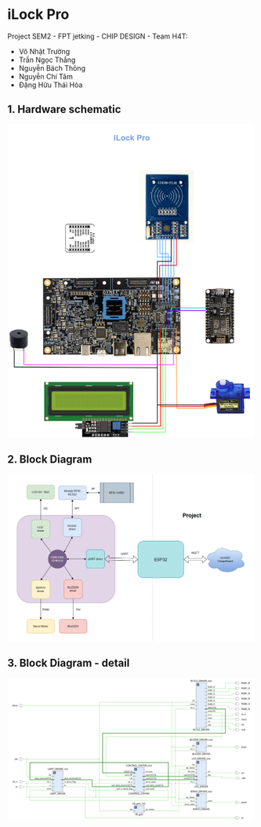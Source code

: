 # iLock Pro

Project SEM2 - FPT jetking - CHIP DESIGN - Team H4T:
- Võ Nhật Trường
- Trần Ngọc Thắng
- Nguyễn Bách Thông
- Nguyễn Chí Tâm
- Đặng Hữu Thái Hòa

## 1. Hardware schematic

![Hardware schematic](./images/schematic_hardware.png)


## 2. Block Diagram

![project schematic](./images/project_schematic.png)


## 3. Block Diagram - detail

![Block diagram](./images/block_diagram_top.png)
